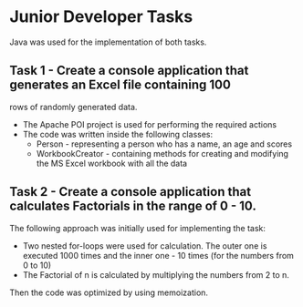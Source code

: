 # Junior Developer Tasks

Java was used for the implementation of both tasks.

## Task 1 - Create a console application that generates an Excel file containing 100
rows of randomly generated data.

 * The Apache POI project is used for performing the required actions
 * The code was written inside the following classes:
	- Person - representing a person who has a name, an age and scores
	- WorkbookCreator - containing methods for creating and modifying the MS Excel workbook with all the data


## Task 2 - Create a console application that calculates Factorials in the range of 0 - 10.

The following approach was initially used for implementing the task:
 * Two nested for-loops were used for calculation. The outer one is executed 1000 times and the inner one - 10 times
 (for the numbers from 0 to 10)
 * The Factorial of n is calculated by multiplying the numbers from 2 to n.

Then the code was optimized by using memoization.

 